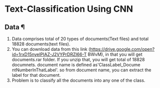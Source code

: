 # Text-Classification Using CNN

## Data ¶
1. Data comprises total of 20 types of documents(Text files) and total 18828 documents(text files).
2. You can download data from this link (https://drive.google.com/open?id=1rxD15nyeIPIAZ-J2VYPrDRZI66-T
BWvM), in that you will get documents.rar folder.
If you unzip that, you will get total of 18828 documnets. document name is defined as'ClassLabel_Docume
ntNumberInThatLabel'.
so from document name, you can extract the label for that document.
4. Problem is to classify all the documents into any one of the class.
